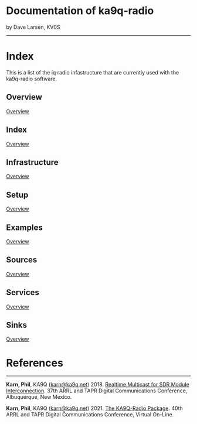 
# Documentation of ka9q-radio

by Dave Larsen, KV0S

---


# Index

This is a list of the iq radio infastructure that are currently used with the ka9q-radio software.

## Overview

[Overview](/ka9q-radio-document.md)

## Index

[Overview](/ka9q-radio-index.md)

## Infrastructure

[Overview](/ka9q-radio-infrastructure.md)

## Setup

[Overview](/ka9q-radio-setup.md)

## Examples

[Overview](/ka9q-radio-examples.md)

## Sources

[Overview](/ka9q-radio-sources.md)

## Services

[Overview](/ka9q-radio-services.md)

## Sinks

[Overview](/ka9q-radio-sinks.md)




# References

---

**Karn, Phil**, KA9Q (karn@ka9q.net) 2018. [Realtime Multicast for SDR Module Interconnection](https://tapr.org/40th-annual-arrl-and-tapr-digital-communications-conference/). 37th ARRL and TAPR Digital Communications Conference, Albuquerque, New Mexico.

**Karn, Phil**, KA9Q (karn@ka9q.net) 2021. [The KA9Q-Radio Package](https://tapr.org/37th-arrl-and-tapr-digital-communications-conference/). 40th ARRL and TAPR Digital Communications Conference, Virtual On-Line.




